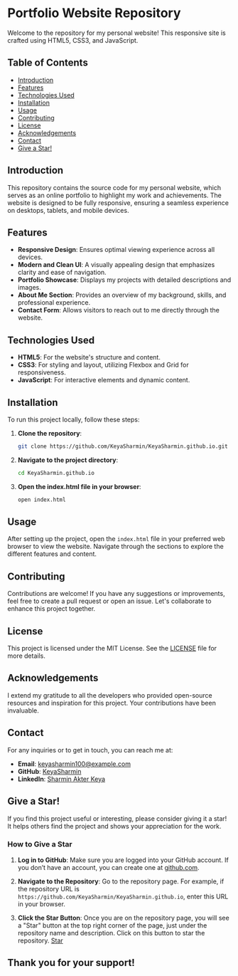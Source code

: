 # Portfolio Website Repository

Welcome to the repository for my personal website! This responsive site is crafted using HTML5, CSS3, and JavaScript.

## Table of Contents
- [Introduction](#introduction)
- [Features](#features)
- [Technologies Used](#technologies-used)
- [Installation](#installation)
- [Usage](#usage)
- [Contributing](#contributing)
- [License](#license)
- [Acknowledgements](#acknowledgements)
- [Contact](#contact)
- [Give a Star!](#give-a-star)

## Introduction

This repository contains the source code for my personal website, which serves as an online portfolio to highlight my work and achievements. The website is designed to be fully responsive, ensuring a seamless experience on desktops, tablets, and mobile devices.

## Features

- **Responsive Design**: Ensures optimal viewing experience across all devices.
- **Modern and Clean UI**: A visually appealing design that emphasizes clarity and ease of navigation.
- **Portfolio Showcase**: Displays my projects with detailed descriptions and images.
- **About Me Section**: Provides an overview of my background, skills, and professional experience.
- **Contact Form**: Allows visitors to reach out to me directly through the website.

## Technologies Used

- **HTML5**: For the website's structure and content.
- **CSS3**: For styling and layout, utilizing Flexbox and Grid for responsiveness.
- **JavaScript**: For interactive elements and dynamic content.

## Installation

To run this project locally, follow these steps:

1. **Clone the repository**:
   ```bash
   git clone https://github.com/KeyaSharmin/KeyaSharmin.github.io.git
   ```

2. **Navigate to the project directory**:
   ```bash
   cd KeyaSharmin.github.io
   ```

3. **Open the index.html file in your browser**:
   ```bash
   open index.html
   ```

## Usage

After setting up the project, open the `index.html` file in your preferred web browser to view the website. Navigate through the sections to explore the different features and content.

## Contributing

Contributions are welcome! If you have any suggestions or improvements, feel free to create a pull request or open an issue. Let's collaborate to enhance this project together.

## License

This project is licensed under the MIT License. See the [LICENSE](LICENSE) file for more details.

## Acknowledgements

I extend my gratitude to all the developers who provided open-source resources and inspiration for this project. Your contributions have been invaluable.

## Contact

For any inquiries or to get in touch, you can reach me at:

- **Email**: keyasharmin100@example.com
- **GitHub**: [KeyaSharmin](https://github.com/KeyaSharmin)
- **LinkedIn**: [Sharmin Akter Keya](https://www.linkedin.com/in/keyasharmin/)

## Give a Star!

If you find this project useful or interesting, please consider giving it a star! It helps others find the project and shows your appreciation for the work.

### How to Give a Star

1. **Log in to GitHub**: Make sure you are logged into your GitHub account. If you don’t have an account, you can create one at [github.com](https://github.com).

2. **Navigate to the Repository**: Go to the repository page. For example, if the repository URL is `https://github.com/KeyaSharmin/KeyaSharmin.github.io`, enter this URL in your browser.

3. **Click the Star Button**: Once you are on the repository page, you will see a "Star" button at the top right corner of the page, just under the repository name and description. Click on this button to star the repository.
<a class="github-button" href="https://github.com/buttons/github-buttons" data-color-scheme="no-preference: light_high_contrast; light: light; dark: light;" data-icon="octicon-star" data-size="large" aria-label="Star buttons/github-buttons on GitHub">Star</a>


Thank you for your support!
---
